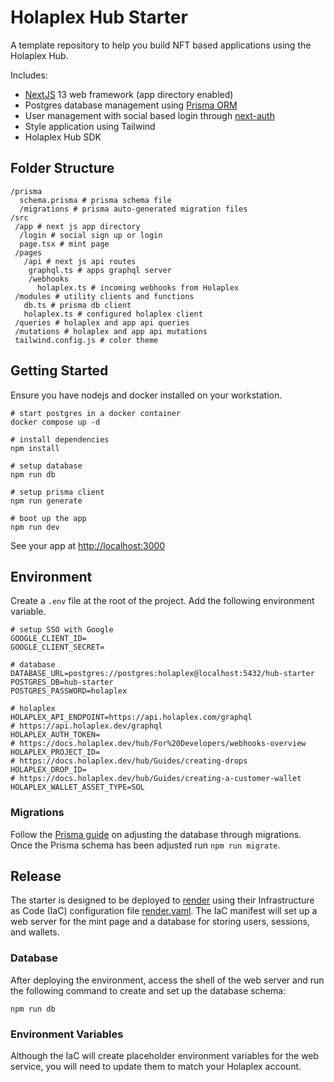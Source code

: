 # Holaplex Hub Starter

A template repository to help you build NFT based applications using the Holaplex Hub.

Includes:

- [NextJS](https://nextjs.org/) 13 web framework (app directory enabled)
- Postgres database management using [Prisma ORM](https://www.prisma.io/docs)
- User management with social based login through [next-auth](https://next-auth.js.org/)
- Style application using Tailwind
- Holaplex Hub SDK

## Folder Structure

```
/prisma
  schema.prisma # prisma schema file
  /migrations # prisma auto-generated migration files
/src
 /app # next js app directory
  /login # social sign up or login
  page.tsx # mint page
 /pages
   /api # next js api routes
    graphql.ts # apps graphql server
    /webhooks
      holaplex.ts # incoming webhooks from Holaplex
 /modules # utility clients and functions
   db.ts # prisma db client
   holaplex.ts # configured holaplex client
 /queries # holaplex and app api queries
 /mutations # holaplex and app api mutations
 tailwind.config.js # color theme
```
## Getting Started

Ensure you have nodejs and docker installed on your workstation.

```
# start postgres in a docker container
docker compose up -d

# install dependencies
npm install

# setup database
npm run db

# setup prisma client
npm run generate

# boot up the app
npm run dev
```

See your app at [http://localhost:3000](http://localhost:3000)

## Environment

Create a `.env` file at the root of the project. Add the following environment variable.

```
# setup SSO with Google
GOOGLE_CLIENT_ID=
GOOGLE_CLIENT_SECRET=

# database
DATABASE_URL=postgres://postgres:holaplex@localhost:5432/hub-starter
POSTGRES_DB=hub-starter
POSTGRES_PASSWORD=holaplex

# holaplex
HOLAPLEX_API_ENDPOINT=https://api.holaplex.com/graphql
# https://api.holaplex.dev/graphql
HOLAPLEX_AUTH_TOKEN=
# https://docs.holaplex.dev/hub/For%20Developers/webhooks-overview
HOLAPLEX_PROJECT_ID=
# https://docs.holaplex.dev/hub/Guides/creating-drops
HOLAPLEX_DROP_ID=
# https://docs.holaplex.dev/hub/Guides/creating-a-customer-wallet
HOLAPLEX_WALLET_ASSET_TYPE=SOL
```

### Migrations

Follow the [Prisma guide](https://www.prisma.io/docs/guides/database/developing-with-prisma-migrate) on adjusting the database through migrations. Once the Prisma schema has been adjusted run `npm run migrate`.

## Release
The starter is designed to be deployed to [render](https://render.com) using their Infrastructure as Code (IaC) configuration file [render.yaml](/render.yaml). The IaC manifest will set up a web server for the mint page and a database for storing users, sessions, and wallets.

### Database
After deploying the environment, access the shell of the web server and run the following command to create and set up the database schema:

```
npm run db
```

### Environment Variables
Although the IaC will create placeholder environment variables for the web service, you will need to update them to match your Holaplex account.

